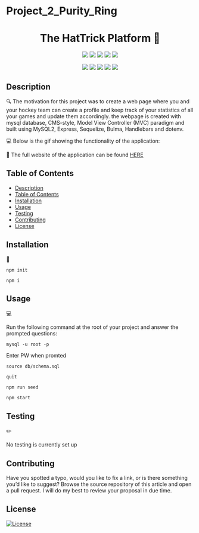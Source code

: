 # Project_2_Purity_Ring

<h1 align="center">The HatTrick Platform 🏒</h1>
  
<p align="center">
    <img src="https://img.shields.io/github/repo-size/arielo5/Project_2_Purity_Ring" />
    <img src="https://img.shields.io/github/languages/top/arielo5/Project_2_Purity_Ring"  />
    <img src="https://img.shields.io/github/issues/arielo5/Project_2_Purity_Ring" />
    <img src="https://img.shields.io/github/last-commit/arielo5/Project_2_Purity_Ring" >
    <a href="https://github.com/arielo5"><img src="https://img.shields.io/github/followers/arielo5?style=social" target="_blank" /></a>
    
</p>
  
<p align="center">
    <img src="https://img.shields.io/badge/Javascript-yellow" />
    <img src="https://img.shields.io/badge/express-orange" />
    <img src="https://img.shields.io/badge/Sequelize-blue"  />
    <img src="https://img.shields.io/badge/mySQL-blue"  />
    <img src="https://img.shields.io/badge/dotenv-green" />
</p>

## Description

🔍 The motivation for this project was to create a web page where you and your hockey team can create a profile and keep track of your statistics of all your games and update them accordingly. the webpage is created with mysql database, CMS-style, Model View Controller (MVC) paradigm and built using MySQL2, Express, Sequelize, Bulma, Handlebars and dotenv. 


💻 Below is the gif showing the functionality of the application:



🎥 The full website of the application can be found [HERE](https://the-hattrick-platform.herokuapp.com/)

## Table of Contents
- [Description](#description)
- [Table of Contents](#table-of-contents)
- [Installation](#installation)
- [Usage](#usage)
- [Testing](#testing)
- [Contributing](#contributing)
- [License](#license)

## Installation
💾   
  
`npm init`

`npm i`

  
## Usage
💻   
  
Run the following command at the root of your project and answer the prompted questions:

`mysql -u root -p`

Enter PW when promted

`source db/schema.sql`

`quit`

`npm run seed`
  
`npm start`

## Testing
✏️

No testing is currently set up

## Contributing

Have you spotted a typo, would you like to fix a link, or is there something you’d like to suggest? Browse the source repository of this article and open a pull request. I will do my best to review your proposal in due time.

## License

  [![License](https://img.shields.io/badge/License-MIT-brightgreen)](https://choosealicense.com/licenses/mit/)